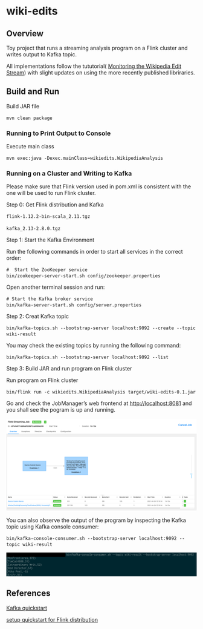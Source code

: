 # wiki-edits

## Overview
Toy project that runs a streaming analysis program on a Flink cluster and writes output to Kafka topic.

All implementations follow the tututorial(
[Monitoring the Wikipedia Edit Stream](https://ci.apache.org/projects/flink/flink-docs-release-1.0/quickstart/run_example_quickstart.html)) with slight updates on using the more recently published libriraries. 

## Build and Run
Build JAR file
```
mvn clean package
```

### Running to Print Output to Console
Execute main class
```
mvn exec:java -Dexec.mainClass=wikiedits.WikipediaAnalysis
```
### Running on a Cluster and Writing to Kafka

Please make sure that Flink version used in pom.xml is consistent with the one will be used to run Flink cluster. 

Step 0: Get Flink distribution and Kafka

```
flink-1.12.2-bin-scala_2.11.tgz

kafka_2.13-2.8.0.tgz
```

Step 1: Start the Kafka Environment

Run the following commands in order to start all services in the correct order:
```
#  Start the ZooKeeper service
bin/zookeeper-server-start.sh config/zookeeper.properties
```

Open another terminal session and run:
```
# Start the Kafka broker service
bin/kafka-server-start.sh config/server.properties
```

Step 2: Creat Kafka topic
```
bin/kafka-topics.sh --bootstrap-server localhost:9092 --create --topic wiki-result
```

You may check the existing topics by running the following command:
```
bin/kafka-topics.sh --bootstrap-server localhost:9092 --list
```

Step 3: Build JAR and run program on Flink cluster

Run program on Flink cluster
```
bin/flink run -c wikiedits.WikipediaAnalysis target/wiki-edits-0.1.jar
```

Go and check the JobManager’s web frontend at [http://localhost:8081](http://localhost:8081) and you shall see the pogram is up and running.

<p align="center">
  <img src="images/flink-dashboard.png">
  <br/>
</p>

You can also observe the output of the program by inspecting the Kafka topic using Kafka console consumer:
```
bin/kafka-console-consumer.sh --bootstrap-server localhost:9092 --topic wiki-result
```

<p align="center">
  <img src="images/kafka-console-consumer.png">
  <br/>
</p>

## References
[Kafka quickstart](https://kafka.apache.org/documentation.html#quickstart)

[setup quickstart for Flink distribution](https://ci.apache.org/projects/flink/flink-docs-release-1.0/quickstart/run_example_quickstart.html)

